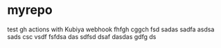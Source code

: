 # myrepo
test gh actions with Kubiya webhook
fhfgh
cggch
fsd
sadas
sadfa
asdsa
sads
csc
vsdf
fsfdsa
das
sdfsd
dsaf
dasdas
gdfg
ds
